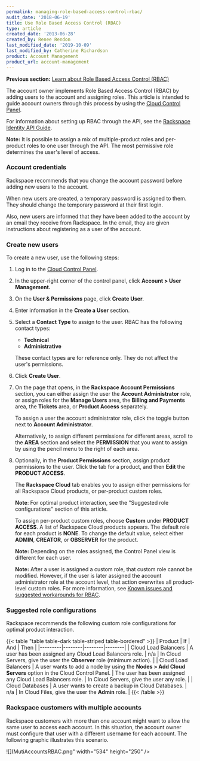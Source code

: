 ```yaml
---
permalink: managing-role-based-access-control-rbac/
audit_date: '2018-06-19'
title: Use Role Based Access Control (RBAC)
type: article
created_date: '2013-06-28'
created_by: Renee Rendon
last_modified_date: '2019-10-09'
last_modified_by: Catherine Richardson
product: Account Management
product_url: account-management
---
```


**Previous section:** [Learn about Role Based Access Control
(RBAC)](/support/how-to/overview-role-based-access-control-rbac)

The account owner implements Role Based Access Control (RBAC) by adding users
to the account and assigning roles. This article is intended to guide account
owners through this process by using the [Cloud Control
Panel](https://login.rackspace.com/).

For information about setting up RBAC through the API, see the [Rackspace
Identity API
Guide](https://docs.rackspace.com/docs/cloud-identity/v2/developer-guide/).

**Note:** It is possible to assign a mix of multiple-product roles and
per-product roles to one user through the API. The most permissive role
determines the user's level of access.

### Account credentials

Rackspace recommends that you change the account password
before adding new users to the account.

When new users are created, a temporary password is assigned to
them. They should change the temporary password at their first login.

Also, new users are informed that they have been added to the
account by an email they receive from Rackspace. In the email, they
are given instructions about registering as a user of the account.

### Create new users

To create a new user, use the following steps:

1. Log in to the [Cloud Control Panel](https://login.rackspace.com/).
2. In the upper-right corner of the control panel, click **Account > User Management.**
3. On the **User & Permissions** page, click **Create User**.
4. Enter information in the **Create a User** section.

5. Select a **Contact Type** to assign to the user. RBAC has the following
   contact types:

   -  **Technical**
   -  **Administrative**

   These contact types are for reference only. They do not affect the user's
   permissions.

6. Click **Create User**.

7. On the page that opens, in the **Rackspace Account Permissions**
   section, you can either assign the
   user the **Account Administrator** role, or assign roles for the 
   **Manage Users** area, the **Billing and Payments** area, the 
   **Tickets** area, or **Product Access** separately.

   To assign a user the account administrator role, click the toggle button
   next to **Account Administrator**.

   Alternatively, to assign different permissions for different areas, scroll
   to the **AREA** section and select the **PERMISSION** that you want to assign
   by using the pencil menu to the right of each area.

8. Optionally, in the **Product Permissions** section, assign product
   permissions to the user. Click the tab for a product, and then
   **Edit** the **PRODUCT ACCESS**.

   The **Rackspace Cloud** tab enables you to assign either permissions
   for all Rackspace Cloud products, or per-product custom roles.

   **Note**: For optimal product interaction, see the "Suggested role
   configurations" section of this article.

   To assign per-product custom roles, choose **Custom**
   under **PRODUCT ACCESS**. A list of Rackspace Cloud products appears.
   The default role for each product is **NONE**. To change the default
   value, select either **ADMIN**, **CREATOR**, or **OBSERVER** for the product.

   **Note:** Depending on the roles assigned, the Control Panel view is
   different for each user.

   **Note:** After a user is assigned a custom role, that custom role
   cannot be modified. However, if the user is later assigned the
   account administrator role at the account level, that action overwrites all
   product-level custom roles. For more information, see [Known issues and
   suggested workarounds for
   RBAC](/support/how-to/known-issues-and-suggested-workarounds-role-based-access-control-rbac).

### Suggested role configurations

Rackspace recommends the following custom role configurations for
optimal product interaction.

{{< table "table table-dark table-striped table-bordered" >}}
| Product  | If | And | Then |
|---------|--------|--------|--------|
| Cloud Load Balancers     |   A user has been assigned any Cloud Load Balancers role.   |   n/a   | In Cloud Servers, give the user the <strong>Observer</strong> role (minimum action).   |
| Cloud Load Balancers     |   A user wants to add a node by using the <strong>Nodes > Add Cloud Servers</strong> option in the Cloud Control Panel.   |   The user has been assigned any Cloud Load Balancers role. | In Cloud Servers, give the user any role.   |
| Cloud Databases   |   A user wants to create a backup in Cloud Databases.  | n/a | In Cloud Files, give the user the <strong>Admin</strong> role. |
{{< /table >}}

### Rackspace customers with multiple accounts

Rackspace customers with more than one account might want to allow the
same user to access each account. In this situation, the account
owner must configure that user with a different username for
each account. The following graphic illustrates this scenario.

![](MutiAccountsRBAC.png" width="534" height="250" />
